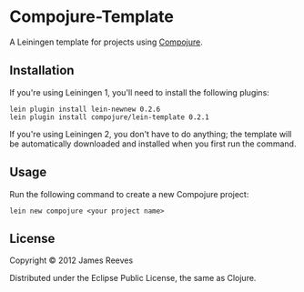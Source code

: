 # Compojure-Template

A Leiningen template for projects using [Compojure][1].

[1]: http://compojure.org

## Installation

If you're using Leiningen 1, you'll need to install the following plugins:

    lein plugin install lein-newnew 0.2.6
    lein plugin install compojure/lein-template 0.2.1

If you're using Leiningen 2, you don't have to do anything; the template
will be automatically downloaded and installed when you first run the
command.

## Usage

Run the following command to create a new Compojure project:

    lein new compojure <your project name>

## License

Copyright © 2012 James Reeves

Distributed under the Eclipse Public License, the same as Clojure.
